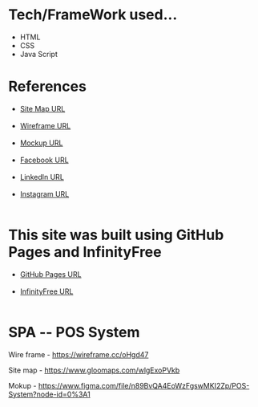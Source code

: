 # Tech/FrameWork used...
<ul>
<li>HTML</li>
<li>CSS</li>
<li>Java Script</li>
</ul>

# References

<ul>
  <li><a href="https://www.gloomaps.com/Mtjyq9kWRR">Site Map URL</a></li><br>
  <li><a href="https://wireframe.cc/DTsytL">Wireframe URL</a></li><br>
  <li><a href="https://www.figma.com/file/ck1jZJf7euGCorNDKbVa8x/Profile?node-id=0%3A1">Mockup URL</a></li><br>
  <li><a href="https://www.facebook.com/abhishek.ashinsa.3">Facebook URL</a></li><br>
  <li><a href="www.linkedin.com/in/abhishek-ashinsa-4951201b9">LinkedIn URL</a></li><br>
  <li><a href="https://www.instagram.com/invites/contact/?i=n12dfgv4082b&utm_content=2gyxrnn">Instagram URL</a></li><br>
</ul>

# This site was built using GitHub Pages and InfinityFree
<ul>
  <li><a href="https://abhiwpa.github.io/My-Portfoliyo/">GitHub Pages URL</a></li><br>
  <li><a href="https://webdemoabhishekashinsa.epizy.com">InfinityFree URL</a></li><br>
 </ul>

# SPA -- POS System

Wire frame - https://wireframe.cc/oHgd47

Site map - https://www.gloomaps.com/wlgExoPVkb

Mokup - https://www.figma.com/file/n89BvQA4EoWzFgswMKI2Zp/POS-System?node-id=0%3A1
